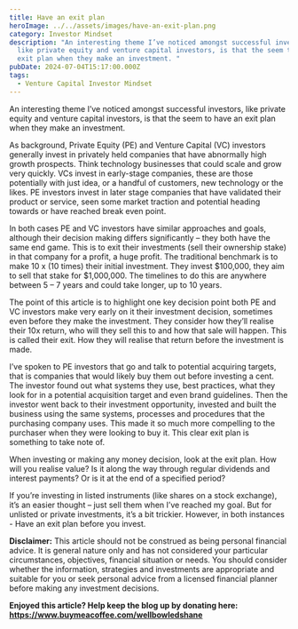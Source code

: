 ```yaml
---
title: Have an exit plan
heroImage: ../../assets/images/have-an-exit-plan.png
category: Investor Mindset
description: "An interesting theme I’ve noticed amongst successful investors,
  like private equity and venture capital investors, is that the seem to have an
  exit plan when they make an investment. "
pubDate: 2024-07-04T15:17:00.000Z
tags:
  - Venture Capital Investor Mindset
---
```

An interesting theme I’ve noticed amongst successful investors, like private equity and venture capital investors, is that the seem to have an exit plan when they make an investment. 

As background, Private Equity (PE) and Venture Capital (VC) investors generally invest in privately held companies that have abnormally high growth prospects. Think technology businesses that could scale and grow very quickly. VCs invest in early-stage companies, these are those potentially with just idea, or a handful of customers, new technology or the likes. PE investors invest in later stage companies that have validated their product or service, seen some market traction and potential heading towards or have reached break even point.  

In both cases PE and VC investors have similar approaches and goals, although their decision making differs significantly – they both have the same end game. This is to exit their investments (sell their ownership stake) in that company for a profit, a huge profit. The traditional benchmark is to make 10 x (10 times) their initial investment. They invest $100,000, they aim to sell that stake for $1,000,000. The timelines to do this are anywhere between 5 – 7 years and could take longer, up to 10 years. 

The point of this article is to highlight one key decision point both PE and VC investors make very early on it their investment decision, sometimes even before they make the investment. They consider how they’ll realise their 10x return, who will they sell this to and how that sale will happen. This is called their exit. How they will realise that return before the investment is made. 

I’ve spoken to PE investors that go and talk to potential acquiring targets, that is companies that would likely buy them out before investing a cent. The investor found out what systems they use, best practices, what they look for in a potential acquisition target and even brand guidelines. Then the investor went back to their investment opportunity, invested and built the business using the same systems, processes and procedures that the purchasing company uses. This made it so much more compelling to the purchaser when they were looking to buy it. This clear exit plan is something to take note of. 

When investing or making any money decision, look at the exit plan. How will you realise value? Is it along the way through regular dividends and interest payments? Or is it at the end of a specified period?     

If you’re investing in listed instruments (like shares on a stock exchange), it’s an easier thought – just sell them when I’ve reached my goal. But for unlisted or private investments, it’s a bit trickier. However, in both instances - Have an exit plan before you invest. 

**Disclaimer:** This article should not be construed as being personal financial advice. It is general nature only and has not considered your particular circumstances, objectives, financial situation or needs. You should consider whether the information, strategies and investments are appropriate and suitable for you or seek personal advice from a licensed financial planner before making any investment decisions.

**Enjoyed this article? Help keep the blog up by donating here: https://www.buymeacoffee.com/wellbowledshane**

